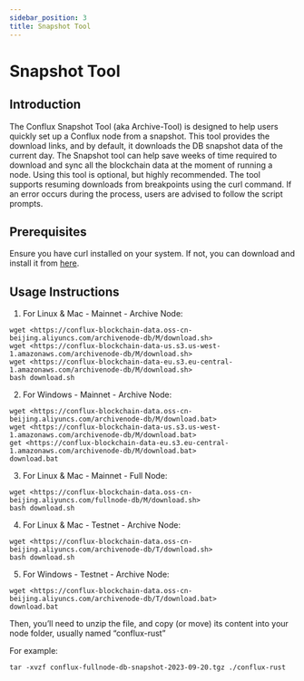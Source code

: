 ```yaml
---
sidebar_position: 3
title: Snapshot Tool
---
```


# Snapshot Tool 

## Introduction 

The Conflux Snapshot Tool (aka Archive-Tool) is designed to help users quickly set up a Conflux node from a snapshot. This tool provides the download links, and by default, it downloads the DB snapshot data of the current day. The Snapshot tool can help save weeks of time required to download and sync all the blockchain data at the moment of running a node. Using this tool is optional, but highly recommended. The tool supports resuming downloads from breakpoints using the curl command. If an error occurs during the process, users are advised to follow the script prompts. 

## Prerequisites 

Ensure you have curl installed on your system. If not, you can download and install it from [here](https://curl.se/). 

 
## Usage Instructions 

1. For Linux & Mac - Mainnet - Archive Node: 
```
wget <https://conflux-blockchain-data.oss-cn-beijing.aliyuncs.com/archivenode-db/M/download.sh> 
wget <https://conflux-blockchain-data-us.s3.us-west-1.amazonaws.com/archivenode-db/M/download.sh> 
wget <https://conflux-blockchain-data-eu.s3.eu-central-1.amazonaws.com/archivenode-db/M/download.sh> 
bash download.sh 
```
  

2. For Windows - Mainnet - Archive Node: 
```
wget <https://conflux-blockchain-data.oss-cn-beijing.aliyuncs.com/archivenode-db/M/download.bat> 
wget <https://conflux-blockchain-data-us.s3.us-west-1.amazonaws.com/archivenode-db/M/download.bat> 
get <https://conflux-blockchain-data-eu.s3.eu-central-1.amazonaws.com/archivenode-db/M/download.bat> 
download.bat 
```
  

3. For Linux & Mac - Mainnet - Full Node: 
```
wget <https://conflux-blockchain-data.oss-cn-beijing.aliyuncs.com/fullnode-db/M/download.sh> 
bash download.sh 
```
  

4. For Linux & Mac - Testnet - Archive Node: 
```
wget <https://conflux-blockchain-data.oss-cn-beijing.aliyuncs.com/archivenode-db/T/download.sh> 
bash download.sh 
```
  

5. For Windows - Testnet - Archive Node: 
```
wget <https://conflux-blockchain-data.oss-cn-beijing.aliyuncs.com/archivenode-db/T/download.bat> 
download.bat 
```


Then, you’ll need to unzip the file, and copy (or move) its content into your node folder, usually named “conflux-rust” 

For example: 

```
tar -xvzf conflux-fullnode-db-snapshot-2023-09-20.tgz ./conflux-rust
```
 